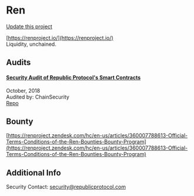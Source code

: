 
# Ren

[Update this project](https://github.com/ConsenSys/blockchainSecurityDB/edit/master/projects/ren.json)
  
[https://renproject.io/](https://renproject.io/)<br>
Liquidity, unchained.


## Audits



#### [Security Audit of Republic Protocol's Smart Contracts](https://github.com/ChainSecurity/audits/blob/master/ChainSecurity_Republic.pdf)

October, 2018<br>
Audited by: ChainSecurity<br>
[Repo](https://github.com/republicprotocol/renex-sol)
      

  

## Bounty

[https://renproject.zendesk.com/hc/en-us/articles/360007788613-Official-Terms-Conditions-of-the-Ren-Bounties-Bounty-Program](https://renproject.zendesk.com/hc/en-us/articles/360007788613-Official-Terms-Conditions-of-the-Ren-Bounties-Bounty-Program)<br>



## Additional Info

Security Contact: security@republicprotocol.com
